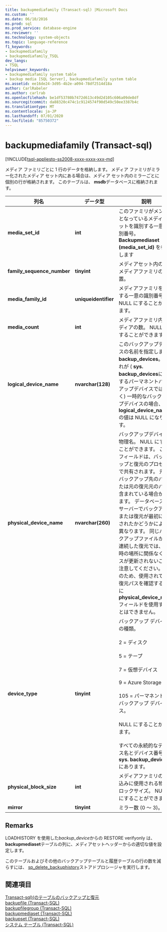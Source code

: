 ```yaml
---
title: backupmediafamily (Transact-sql) |Microsoft Docs
ms.custom: ''
ms.date: 06/10/2016
ms.prod: sql
ms.prod_service: database-engine
ms.reviewer: ''
ms.technology: system-objects
ms.topic: language-reference
f1_keywords:
- backupmediafamily
- backupmediafamily_TSQL
dev_langs:
- TSQL
helpviewer_keywords:
- backupmediafamily system table
- backup media [SQL Server], backupmediafamily system table
ms.assetid: ee16de24-3d95-4b2e-a094-78df2514d18a
author: CarlRabeler
ms.author: carlrab
ms.openlocfilehash: be1df53780b7472d613c49d2d105c606a09de8df
ms.sourcegitcommit: da88320c474c1c9124574f90d549c50ee3387b4c
ms.translationtype: MT
ms.contentlocale: ja-JP
ms.lasthandoff: 07/01/2020
ms.locfileid: "85750372"
---
```

# <a name="backupmediafamily-transact-sql"></a>backupmediafamily (Transact-sql)
[!INCLUDE[tsql-appliesto-ss2008-xxxx-xxxx-xxx-md](../../includes/applies-to-version/sqlserver.md)]

  メディア ファミリごとに 1 行のデータを格納します。 メディア ファミリがミラー化されたメディア セット内にある場合は、メディア セット内のミラーごとに個別の行が格納されます。 このテーブルは、 **msdb**データベースに格納されます。  
    
|列名|データ型|説明|  
|-----------------|---------------|-----------------|  
|**media_set_id**|**int**|このファミリがメンバーとなっているメディアセットを識別する一意の識別番号。 **Backupmediaset (media_set_id)** を参照します|  
|**family_sequence_number**|**tinyint**|メディアセット内のこのメディアファミリの位置。|  
|**media_family_id**|**uniqueidentifier**|メディアファミリを識別する一意の識別番号。 NULL にすることができます。|  
|**media_count**|**int**|メディアファミリ内のメディアの数。 NULL にすることができます。|  
|**logical_device_name**|**nvarchar(128)**|このバックアップデバイスの名前を指定します。 **backup_devices**。 これが ( **sys. backup_devices**に存在するパーマネントバックアップデバイスではなく) 一時的なバックアップデバイスの場合、 **logical_device_name**の値は NULL になります。|  
|**physical_device_name**|**nvarchar(260)**|バックアップデバイスの物理名。 NULL にすることができます。 このフィールドは、バックアップと復元のプロセス間で共有されます。 元のバックアップ先のパスまたは元の復元元のパスが含まれている場合があります。 データベースのサーバーでバックアップまたは復元が最初に実行されたかどうかによって異なります。 同じバックアップファイルからの連続した復元では、復元時の場所に関係なく、パスが更新されないことに注意してください。 このため、使用されている復元パスを確認するために**physical_device_name**フィールドを使用することはできません。|  
|**device_type**|**tinyint**|バックアップ デバイスの種類。<br /><br /> 2 = ディスク<br /><br /> 5 = テープ<br /><br /> 7 = 仮想デバイス<br /><br /> 9 = Azure Storage<br /><br /> 105 = パーマネントなバックアップ デバイス。<br /><br /> NULL にすることができます。<br /><br /> すべての永続的なデバイス名とデバイス番号は、 **sys. backup_devices**にあります。|  
|**physical_block_size**|**int**|メディアファミリの書き込みに使用される物理ブロックサイズ。 NULL にすることができます。|  
|**mirror**|**tinyint**|ミラー数 (0 ～ 3)。|  
  
## <a name="remarks"></a>Remarks  
 LOADHISTORY を使用した*backup_device*からの RESTORE verifyonly は、 **backupmediaset**テーブルの列に、メディアセットヘッダーからの適切な値を設定します。  
  
 このテーブルおよびその他のバックアップテーブルと履歴テーブルの行の数を減らすには、 [sp_delete_backuphistory](../../relational-databases/system-stored-procedures/sp-delete-backuphistory-transact-sql.md)ストアドプロシージャを実行します。  
  
## <a name="see-also"></a>関連項目  
 [Transact-sql&#41;&#40;のテーブルのバックアップと復元](../../relational-databases/system-tables/backup-and-restore-tables-transact-sql.md)   
 [backupfile &#40;Transact-SQL&#41;](../../relational-databases/system-tables/backupfile-transact-sql.md)   
 [backupfilegroup &#40;Transact-SQL&#41;](../../relational-databases/system-tables/backupfilegroup-transact-sql.md)   
 [backupmediaset &#40;Transact-SQL&#41;](../../relational-databases/system-tables/backupmediaset-transact-sql.md)   
 [backupset &#40;Transact-SQL&#41;](../../relational-databases/system-tables/backupset-transact-sql.md)   
 [システム テーブル &#40;Transact-SQL&#41;](../../relational-databases/system-tables/system-tables-transact-sql.md)  
  
  
